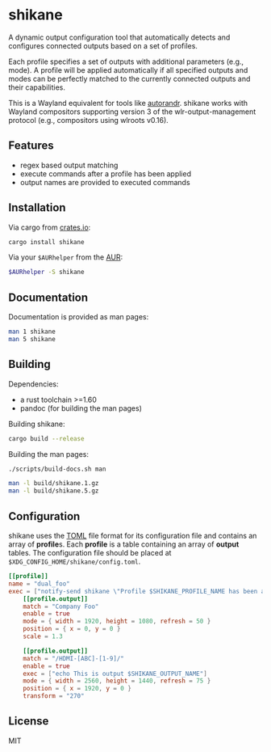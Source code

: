 # shikane
A dynamic output configuration tool that automatically detects and configures
connected outputs based on a set of profiles.

Each profile specifies a set of outputs with additional parameters (e.g., mode).
A profile will be applied automatically if all specified outputs and modes can
be perfectly matched to the currently connected outputs and their capabilities.

This is a Wayland equivalent for tools like [autorandr].
shikane works with Wayland compositors supporting version 3 of the
wlr-output-management protocol (e.g., compositors using wlroots v0.16).

## Features
- regex based output matching
- execute commands after a profile has been applied
- output names are provided to executed commands

## Installation
Via cargo from [crates.io]:
```sh
cargo install shikane
```

Via your `$AURhelper` from the [AUR]:
```sh
$AURhelper -S shikane
```

## Documentation
Documentation is provided as man pages:
```sh
man 1 shikane
man 5 shikane
```

## Building
Dependencies:
- a rust toolchain >=1.60
- pandoc (for building the man pages)

Building shikane:
```sh
cargo build --release
```

Building the man pages:
```sh
./scripts/build-docs.sh man

man -l build/shikane.1.gz
man -l build/shikane.5.gz
```

## Configuration
shikane uses the [TOML] file format for its configuration file
and contains an array of **profile**s. Each **profile** is a table containing an
array of **output** tables. The configuration file should be placed at
`$XDG_CONFIG_HOME/shikane/config.toml`.

```toml
[[profile]]
name = "dual_foo"
exec = ["notify-send shikane \"Profile $SHIKANE_PROFILE_NAME has been applied\""]
    [[profile.output]]
    match = "Company Foo"
    enable = true
    mode = { width = 1920, height = 1080, refresh = 50 }
    position = { x = 0, y = 0 }
    scale = 1.3

    [[profile.output]]
    match = "/HDMI-[ABC]-[1-9]/"
    enable = true
    exec = ["echo This is output $SHIKANE_OUTPUT_NAME"]
    mode = { width = 2560, height = 1440, refresh = 75 }
    position = { x = 1920, y = 0 }
    transform = "270"
```

## License
MIT


[AUR]: https://aur.archlinux.org/packages/shikane
[autorandr]: https://github.com/phillipberndt/autorandr
[crates.io]: https://crates.io/crates/shikane
[TOML]: https://toml.io
